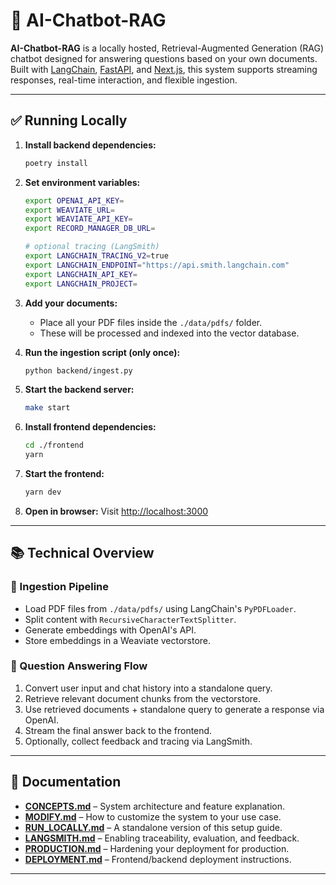 # 🤖 AI-Chatbot-RAG

**AI-Chatbot-RAG** is a locally hosted, Retrieval-Augmented Generation (RAG) chatbot designed for answering questions based on your own documents.  
Built with [LangChain](https://github.com/langchain-ai/langchain/), [FastAPI](https://fastapi.tiangolo.com/), and [Next.js](https://nextjs.org/), this system supports streaming responses, real-time interaction, and flexible ingestion.

---

## ✅ Running Locally

1. **Install backend dependencies:**
   ```bash
   poetry install
   ```

2. **Set environment variables:**
   ```bash
   export OPENAI_API_KEY=
   export WEAVIATE_URL=
   export WEAVIATE_API_KEY=
   export RECORD_MANAGER_DB_URL=

   # optional tracing (LangSmith)
   export LANGCHAIN_TRACING_V2=true
   export LANGCHAIN_ENDPOINT="https://api.smith.langchain.com"
   export LANGCHAIN_API_KEY=
   export LANGCHAIN_PROJECT=
   ```

3. **Add your documents:**
   - Place all your PDF files inside the `./data/pdfs/` folder.
   - These will be processed and indexed into the vector database.

4. **Run the ingestion script (only once):**
   ```bash
   python backend/ingest.py
   ```

5. **Start the backend server:**
   ```bash
   make start
   ```

6. **Install frontend dependencies:**
   ```bash
   cd ./frontend
   yarn
   ```

7. **Start the frontend:**
   ```bash
   yarn dev
   ```

8. **Open in browser:**
   Visit [http://localhost:3000](http://localhost:3000)

---

## 📚 Technical Overview

### 🔄 Ingestion Pipeline

- Load PDF files from `./data/pdfs/` using LangChain's `PyPDFLoader`.
- Split content with `RecursiveCharacterTextSplitter`.
- Generate embeddings with OpenAI's API.
- Store embeddings in a Weaviate vectorstore.

### 💬 Question Answering Flow

1. Convert user input and chat history into a standalone query.
2. Retrieve relevant document chunks from the vectorstore.
3. Use retrieved documents + standalone query to generate a response via OpenAI.
4. Stream the final answer back to the frontend.
5. Optionally, collect feedback and tracing via LangSmith.

---

## 📄 Documentation

- **[CONCEPTS.md](./CONCEPTS.md)** – System architecture and feature explanation.
- **[MODIFY.md](./MODIFY.md)** – How to customize the system to your use case.
- **[RUN_LOCALLY.md](./RUN_LOCALLY.md)** – A standalone version of this setup guide.
- **[LANGSMITH.md](./LANGSMITH.md)** – Enabling traceability, evaluation, and feedback.
- **[PRODUCTION.md](./PRODUCTION.md)** – Hardening your deployment for production.
- **[DEPLOYMENT.md](./DEPLOYMENT.md)** – Frontend/backend deployment instructions.

---
